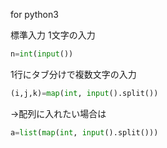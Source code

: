 for python3

標準入力
1文字の入力
```python
n=int(input())
```

1行にタブ分けで複数文字の入力
```python
(i,j,k)=map(int, input().split())
```

→配列に入れたい場合は
```python
a=list(map(int, input().split()))
```

